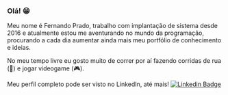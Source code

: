 ### Olá! 😁

Meu nome é Fernando Prado, trabalho com implantação de sistema desde 2016 e atualmente estou me aventurando no mundo da programação, procurando a cada dia aumentar ainda mais meu portfólio de conhecimento e ideias.

No meu tempo livre eu gosto muito de correr por aí fazendo corridas de rua (🏃) e jogar videogame (🎮).

Meu perfil completo pode ser visto no LinkedIn, até mais!
[![Linkedin Badge](https://img.shields.io/badge/-LinkedIn-blue?style=flat-square&logo=Linkedin&logoColor=white&link=https://www.linkedin.com/in/fernando-prado-122976156/)](https://www.linkedin.com/in/fernando-prado-122976156/)
